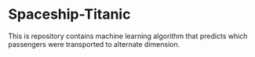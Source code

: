 # Spaceship-Titanic
This is repository contains machine learning algorithm that predicts which passengers were transported to alternate dimension.
